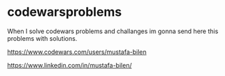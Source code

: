 # codewarsproblems

When I solve codewars problems and challanges im gonna send here this problems with solutions.

https://www.codewars.com/users/mustafa-bilen

https://www.linkedin.com/in/mustafa-bilen/
